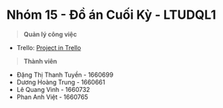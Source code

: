Nhóm 15 - Đồ án Cuối Kỳ - LTUDQL1 
==================================

> **Quản lý công việc**
- Trello: [Project in Trello](https://trello.com/b/Bw23Zqh1/lt-udql1-nhom-15)

> **Thành viên**
- Đặng Thị Thanh Tuyền  - 1660699
- Dương Hoàng Trung 	- 1660661
- Lê Quang Vinh 		- 1660732
- Phan Anh Việt 		- 1660765